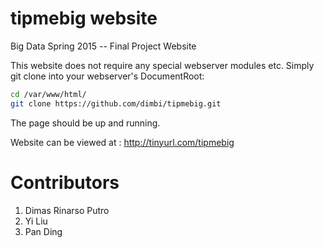 # tipmebig website
Big Data Spring 2015 -- Final Project Website

This website does not require any special webserver modules etc. Simply git clone into your webserver's DocumentRoot:

```sh
cd /var/www/html/
git clone https://github.com/dimbi/tipmebig.git
```
The page should be up and running.

Website can be viewed at : http://tinyurl.com/tipmebig

Contributors
============
1. Dimas Rinarso Putro
2. Yi Liu
3. Pan Ding


